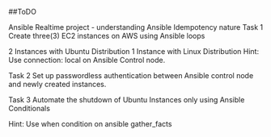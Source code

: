 ##ToDO

Ansible Realtime project - understanding Ansible Idempotency nature
Task 1
Create three(3) EC2 instances on AWS using Ansible loops

2 Instances with Ubuntu Distribution
1 Instance with Linux Distribution
Hint: Use connection: local on Ansible Control node.

Task 2
Set up passwordless authentication between Ansible control node and newly created instances.

Task 3
Automate the shutdown of Ubuntu Instances only using Ansible Conditionals

Hint: Use when condition on ansible gather_facts